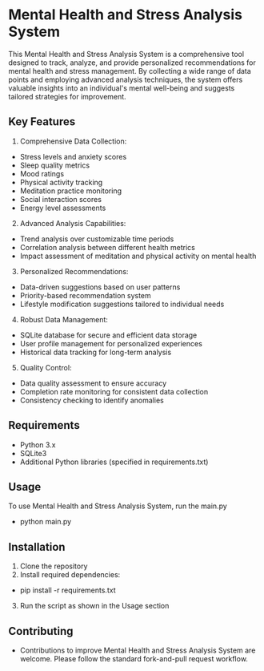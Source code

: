 # Mental Health and Stress Analysis System
This Mental Health and Stress Analysis System is a comprehensive tool designed to track, analyze, and provide personalized recommendations for mental health and stress management. By collecting a wide range of data points and employing advanced analysis techniques, the system offers valuable insights into an individual's mental well-being and suggests tailored strategies for improvement.
## Key Features
1. Comprehensive Data Collection:
- Stress levels and anxiety scores
- Sleep quality metrics
- Mood ratings
- Physical activity tracking
- Meditation practice monitoring
- Social interaction scores
- Energy level assessments
2. Advanced Analysis Capabilities: 
- Trend analysis over customizable time periods
- Correlation analysis between different health metrics
- Impact assessment of meditation and physical activity on mental health
3. Personalized Recommendations:
- Data-driven suggestions based on user patterns
- Priority-based recommendation system
- Lifestyle modification suggestions tailored to individual needs
4. Robust Data Management:
- SQLite database for secure and efficient data storage
- User profile management for personalized experiences
- Historical data tracking for long-term analysis
5. Quality Control:
- Data quality assessment to ensure accuracy
- Completion rate monitoring for consistent data collection
- Consistency checking to identify anomalies

## Requirements
- Python 3.x
- SQLite3
- Additional Python libraries (specified in requirements.txt)

## Usage
To use Mental Health and Stress Analysis System, run the main.py
- python main.py

## Installation
1.  Clone the repository
2. Install required dependencies:
- pip install -r requirements.txt
3. Run the script as shown in the Usage section

## Contributing
- Contributions to improve Mental Health and Stress Analysis System are welcome. Please follow the standard fork-and-pull request workflow.
